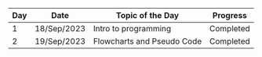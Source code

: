 | Day | Date | Topic of the Day | Progress |
| -------- | -------- | -------- | -------- |
| 1 | 18/Sep/2023 | Intro to programming | Completed |
| 2 | 19/Sep/2023 | Flowcharts and Pseudo Code | Completed |